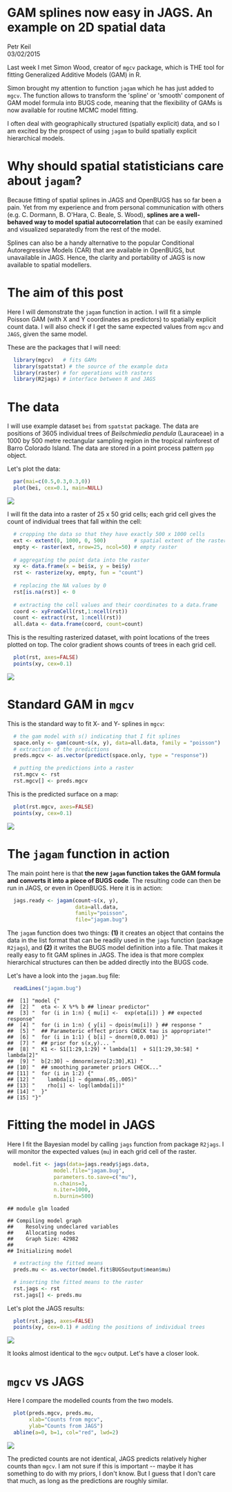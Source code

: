 # GAM splines now easy in JAGS. An example on 2D spatial data
Petr Keil  
03/02/2015  

Last week I met Simon Wood, creator of `mgcv` package, which is THE tool for
fitting Generalized Additive Models (GAM) in R. 

Simon brought my attention to function `jagam` which he has just
added to `mgcv`. The function allows to transform the 'spline' or 'smooth'
component of GAM model formula into BUGS code, meaning that the flexibility of
GAMs is now available for routine MCMC model fitting.

I often deal with geographically structured (spatially explicit) data, and 
so I am excited by the prospect of using `jagam` to build spatially explicit
hierarchical models. 

# Why should spatial statisticians care about `jagam`?

Because fitting of spatial splines in JAGS and OpenBUGS has so far been a pain.
Yet from my experience and from personal communication with others
(e.g. C. Dormann, B. O'Hara, C. Beale, S. Wood), **splines are a well-behaved
way to model spatial autocorrelation** that can be easily examined and
visualized separatedly from the rest of the model.

Splines can also be a handy alternative to the popular Conditional Autoregressive
Models (CAR) that are available in OpenBUGS, but unavailable in JAGS. Hence, 
the clarity and portability of JAGS is now available to spatial modellers. 

# The aim of this post

Here I will demonstrate the `jagam` function in action. I will fit a simple Poisson GAM (with X and Y coordinates as predictors) to spatially explicit count data. 
I will also check if I get the same expected values
from `mgcv` and `JAGS`, given the same model.

These are the packages that I will need:


```r
  library(mgcv)   # fits GAMs
  library(spatstat) # the source of the example data
  library(raster) # for operations with rasters
  library(R2jags) # interface between R and JAGS
```

# The data

I will use example dataset `bei` from `spatstat` package. The data 
are positions of 3605 individual trees of *Beilschmiedia pendula* (Lauraceae) in 
a 1000 by 500 metre rectangular sampling region in the tropical rainforest of
Barro Colorado Island. The data are stored in a point process pattern `ppp`
object.

Let's plot the data:


```r
  par(mai=c(0.5,0.3,0.3,0))
  plot(bei, cex=0.1, main=NULL)
```

![](spatial_gam_poisson_files/figure-html/unnamed-chunk-2-1.png) 

I will fit the data into a raster of 25 x 50 grid cells; each grid cell gives
the count of individual trees that fall within the cell:


```r
  # cropping the data so that they have exactly 500 x 1000 cells
  ext <- extent(0, 1000, 0, 500)         # spatial extent of the raster
  empty <- raster(ext, nrow=25, ncol=50) # empty raster
  
  # aggregating the point data into the raster
  xy <- data.frame(x = bei$x, y = bei$y)
  rst <- rasterize(xy, empty, fun = "count")
  
  # replacing the NA values by 0
  rst[is.na(rst)] <- 0
  
  # extracting the cell values and their coordinates to a data.frame
  coord <- xyFromCell(rst,1:ncell(rst))
  count <- extract(rst, 1:ncell(rst))
  all.data <- data.frame(coord, count=count)
```

This is the resulting rasterized dataset, with point locations of the trees
plotted on top. The color gradient shows counts of trees in each grid cell.


```r
  plot(rst, axes=FALSE)
  points(xy, cex=0.1)
```

![](spatial_gam_poisson_files/figure-html/unnamed-chunk-4-1.png) 

# Standard GAM in `mgcv`

This is the standard way to fit X- and Y- splines in `mgcv`:


```r
  # the gam model with s() indicating that I fit splines
  space.only <- gam(count~s(x, y), data=all.data, family = "poisson")
  # extraction of the predictions
  preds.mgcv <- as.vector(predict(space.only, type = "response"))

  # putting the predictions into a raster
  rst.mgcv <- rst
  rst.mgcv[] <- preds.mgcv
```

This is the predicted surface on a map:


```r
  plot(rst.mgcv, axes=FALSE)
  points(xy, cex=0.1)
```

![](spatial_gam_poisson_files/figure-html/unnamed-chunk-6-1.png) 

# The `jagam` function in action

The main point here is that **the new `jagam` function takes the GAM
formula and converts it into a piece of BUGS code**. The resulting code can 
then be run in JAGS, or even in OpenBUGS. Here it is in action:


```r
  jags.ready <- jagam(count~s(x, y), 
                      data=all.data, 
                      family="poisson", 
                      file="jagam.bug")
```

The `jagam` function does two things: **(1)** it creates an object that contains the data in the list format that can be readily used in the `jags` function 
(package `R2jags`), and **(2)** it writes the BUGS model definition into a file. That makes it really easy to fit GAM splines in JAGS. The idea is that
more complex hierarchical structures can then be added directly into the BUGS
code.

Let's have a look into the `jagam.bug` file:


```r
  readLines("jagam.bug")
```

```
##  [1] "model {"                                                        
##  [2] "  eta <- X %*% b ## linear predictor"                           
##  [3] "  for (i in 1:n) { mu[i] <-  exp(eta[i]) } ## expected response"
##  [4] "  for (i in 1:n) { y[i] ~ dpois(mu[i]) } ## response "          
##  [5] "  ## Parameteric effect priors CHECK tau is appropriate!"       
##  [6] "  for (i in 1:1) { b[i] ~ dnorm(0,0.001) }"                     
##  [7] "  ## prior for s(x,y)... "                                      
##  [8] "  K1 <- S1[1:29,1:29] * lambda[1]  + S1[1:29,30:58] * lambda[2]"
##  [9] "  b[2:30] ~ dmnorm(zero[2:30],K1) "                             
## [10] "  ## smoothing parameter priors CHECK..."                       
## [11] "  for (i in 1:2) {"                                             
## [12] "    lambda[i] ~ dgamma(.05,.005)"                               
## [13] "    rho[i] <- log(lambda[i])"                                   
## [14] "  }"                                                            
## [15] "}"
```

# Fitting the model in JAGS

Here I fit the Bayesian model by calling `jags` function from package `R2jags`. 
I will monitor the expected values (`mu`) in each grid cell of the raster.


```r
  model.fit <- jags(data=jags.ready$jags.data, 
               model.file="jagam.bug",
               parameters.to.save=c("mu"),
               n.chains=3,
               n.iter=1000,
               n.burnin=500)
```

```
## module glm loaded
```

```
## Compiling model graph
##    Resolving undeclared variables
##    Allocating nodes
##    Graph Size: 42982
## 
## Initializing model
```

```r
  # extracting the fitted means
  preds.mu <- as.vector(model.fit$BUGSoutput$mean$mu)

  # inserting the fitted means to the raster
  rst.jags <- rst
  rst.jags[] <- preds.mu
```

Let's plot the JAGS results:


```r
  plot(rst.jags, axes=FALSE)
  points(xy, cex=0.1) # adding the positions of individual trees
```

![](spatial_gam_poisson_files/figure-html/unnamed-chunk-10-1.png) 

It looks almost identical to the `mgcv` output. Let's have a closer look.

# `mgcv` vs JAGS

Here I compare the modelled counts from the two models. 


```r
  plot(preds.mgcv, preds.mu,
       xlab="Counts from mgcv",
       ylab="Counts from JAGS")
  abline(a=0, b=1, col="red", lwd=2)
```

![](spatial_gam_poisson_files/figure-html/unnamed-chunk-11-1.png) 

The predicted counts are not identical, JAGS predicts relatively higher 
counts than `mgcv`. I am not sure if this is important -- maybe it has something
to do with my priors, I don't know. But I guess that I don't 
care that much, as long as the predictions are roughly similar.



